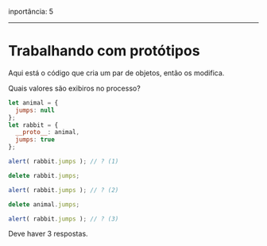 inportância: 5

---

# Trabalhando com protótipos

Aqui está o código que cria um par de objetos, então os modifica.

Quais valores são exibiros no processo?

```js
let animal = {
  jumps: null
};
let rabbit = {
  __proto__: animal,
  jumps: true
};

alert( rabbit.jumps ); // ? (1)

delete rabbit.jumps;

alert( rabbit.jumps ); // ? (2)

delete animal.jumps;

alert( rabbit.jumps ); // ? (3)
```

Deve haver 3 respostas.

